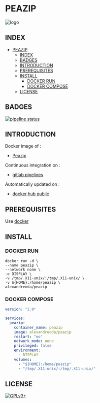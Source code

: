 # PEAZIP

![logo](https://assets.gitlab-static.net/uploads/-/system/project/avatar/12904465/peazip-logo.jpg)

## INDEX

- [PEAZIP](#peazip)
  - [INDEX](#index)
  - [BADGES](#badges)
  - [INTRODUCTION](#introduction)
  - [PREREQUISITES](#prerequisites)
  - [INSTALL](#install)
    - [DOCKER RUN](#docker-run)
    - [DOCKER COMPOSE](#docker-compose)
  - [LICENSE](#license)

## BADGES

[![pipeline status](https://gitlab.com/oda-alexandre/peazip/badges/master/pipeline.svg)](https://gitlab.com/oda-alexandre/peazip/commits/master)

## INTRODUCTION

Docker image of :

- [Peazip](http://www.peazip.org/)

Continuous integration on :

- [gitlab pipelines](https://gitlab.com/oda-alexandre/peazip/pipelines)

Automatically updated on :

- [docker hub public](https://hub.docker.com/r/alexandreoda/peazip)

## PREREQUISITES

Use [docker](https://www.docker.com)

## INSTALL

### DOCKER RUN

```\
docker run -d \
--name peazip \
--network none \
-e DISPLAY \
-v /tmp/.X11-unix/:/tmp/.X11-unix/ \
-v ${HOME}:/home/peazip \
alexandreoda/peazip
```

### DOCKER COMPOSE

```yml
version: "2.0"

services:
  peazip:
    container_name: peazip
    image: alexandreoda/peazip
    restart: "no"
    network_mode: none
    privileged: false
    environment:
      - DISPLAY
    volumes:
      - "${HOME}:/home/peazip"
      - "/tmp/.X11-unix/:/tmp/.X11-unix/"
```

## LICENSE

[![GPLv3+](http://gplv3.fsf.org/gplv3-127x51.png)](https://gitlab.com/oda-alexandre/peazip/blob/master/LICENSE)
